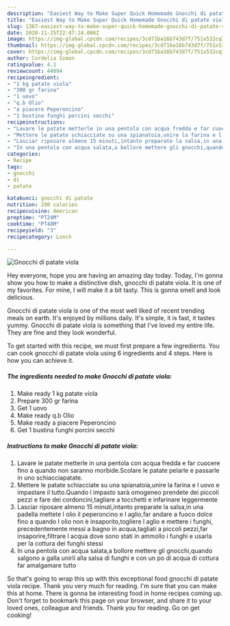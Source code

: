 ```yaml
---
description: "Easiest Way to Make Super Quick Homemade Gnocchi di patate viola"
title: "Easiest Way to Make Super Quick Homemade Gnocchi di patate viola"
slug: 1367-easiest-way-to-make-super-quick-homemade-gnocchi-di-patate-viola
date: 2020-11-25T22:47:24.006Z
image: https://img-global.cpcdn.com/recipes/3cd71ba16b743d7f/751x532cq70/gnocchi-di-patate-viola-recipe-main-photo.jpg
thumbnail: https://img-global.cpcdn.com/recipes/3cd71ba16b743d7f/751x532cq70/gnocchi-di-patate-viola-recipe-main-photo.jpg
cover: https://img-global.cpcdn.com/recipes/3cd71ba16b743d7f/751x532cq70/gnocchi-di-patate-viola-recipe-main-photo.jpg
author: Cordelia Simon
ratingvalue: 4.1
reviewcount: 44094
recipeingredient:
- "1 kg patate viola"
- "300 gr farina"
- "1 uovo"
- "q.b Olio"
- "a piacere Peperoncino"
- "1 bustina funghi porcini secchi"
recipeinstructions:
- "Lavare le patate metterle in una pentola con acqua fredda e far cuocere fino a quando non saranno morbide.Scolare le patate pelarle e passarle in uno schiacciapatate."
- "Mettere le patate schiacciate su una spianatoia,unire la farina e l uovo e impastare il tutto.Quando l impasto sarà omogeneo prendete dei piccoli pezzi e fare dei cordoncini,tagliare a tocchetti e infarinare leggermente"
- "Lasciar riposare almeno 15 minuti,intanto preparate la salsa,in una padella mettete l olio il peperoncino e l aglio,far andare a fuoco dolce fino a quando l olio non è insaporito,togliere l aglio e mettere i funghi, precedentemente messi a bagno in acqua,tagliati a piccoli pezzi,far insaporire,filtrare l acqua dove sono stati in ammollo i funghi e usarla per la cottura dei funghi stessi"
- "In una pentola con acqua salata,a bollore mettere gli gnocchi,quando salgono a galla unirli alla salsa di funghi e con un po di acqua di cottura far amalgamare tutto"
categories:
- Recipe
tags:
- gnocchi
- di
- patate

katakunci: gnocchi di patate 
nutrition: 298 calories
recipecuisine: American
preptime: "PT24M"
cooktime: "PT48M"
recipeyield: "3"
recipecategory: Lunch

---
```



![Gnocchi di patate viola](https://img-global.cpcdn.com/recipes/3cd71ba16b743d7f/751x532cq70/gnocchi-di-patate-viola-recipe-main-photo.jpg)

Hey everyone, hope you are having an amazing day today. Today, I'm gonna show you how to make a distinctive dish, gnocchi di patate viola. It is one of my favorites. For mine, I will make it a bit tasty. This is gonna smell and look delicious.

Gnocchi di patate viola is one of the most well liked of recent trending meals on earth. It's enjoyed by millions daily. It's simple, it is fast, it tastes yummy. Gnocchi di patate viola is something that I've loved my entire life. They are fine and they look wonderful.




To get started with this recipe, we must first prepare a few ingredients. You can cook gnocchi di patate viola using 6 ingredients and 4 steps. Here is how you can achieve it.

<!--inarticleads1-->

##### The ingredients needed to make Gnocchi di patate viola:

1. Make ready 1 kg patate viola
1. Prepare 300 gr farina
1. Get 1 uovo
1. Make ready q.b Olio
1. Make ready a piacere Peperoncino
1. Get 1 bustina funghi porcini secchi




<!--inarticleads2-->

##### Instructions to make Gnocchi di patate viola:

1. Lavare le patate metterle in una pentola con acqua fredda e far cuocere fino a quando non saranno morbide.Scolare le patate pelarle e passarle in uno schiacciapatate.
1. Mettere le patate schiacciate su una spianatoia,unire la farina e l uovo e impastare il tutto.Quando l impasto sarà omogeneo prendete dei piccoli pezzi e fare dei cordoncini,tagliare a tocchetti e infarinare leggermente
1. Lasciar riposare almeno 15 minuti,intanto preparate la salsa,in una padella mettete l olio il peperoncino e l aglio,far andare a fuoco dolce fino a quando l olio non è insaporito,togliere l aglio e mettere i funghi, precedentemente messi a bagno in acqua,tagliati a piccoli pezzi,far insaporire,filtrare l acqua dove sono stati in ammollo i funghi e usarla per la cottura dei funghi stessi
1. In una pentola con acqua salata,a bollore mettere gli gnocchi,quando salgono a galla unirli alla salsa di funghi e con un po di acqua di cottura far amalgamare tutto




So that's going to wrap this up with this exceptional food gnocchi di patate viola recipe. Thank you very much for reading. I'm sure that you can make this at home. There is gonna be interesting food in home recipes coming up. Don't forget to bookmark this page on your browser, and share it to your loved ones, colleague and friends. Thank you for reading. Go on get cooking!

